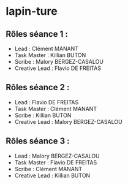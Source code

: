 # lapin-ture

## Rôles séance 1 :

- Lead : Clément MANANT
- Task Master : Killian BUTON
- Scribe : Malory BERGEZ-CASALOU
- Creative Lead : Flavio DE FREITAS

## Rôles séance 2 :

- Lead : Flavio DE FREITAS
- Task Master : Clément MANANT
- Scribe : Killian BUTON
- Creative Lead : Malory BERGEZ-CASALOU

## Rôles séance 3 :

- Lead : Malory BERGEZ-CASALOU 
- Task Master : Flavio DE FREITAS
- Scribe : Clément MANANT
- Creative Lead : Killian BUTON
